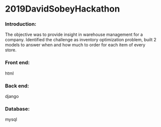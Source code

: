 # 2019DavidSobeyHackathon

<h3>Introduction:</h3>
The objective was to provide insight in warehouse management for a company. Identified the challenge as inventory optimization problem, built 2 models to answer when and how much to order for each item of every store.<br> 
<h3>Front end:</h3>
html<br>
<h3>Back end:</h3>django<br>
<h3>Database:</h3>mysql<br>
